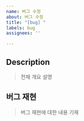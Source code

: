 ```yaml
---
name: 버그 수정
about: 버그 수정
title: "[bug] "
labels: bug
assignees: ''

---
```


## Description

> 전체 개요 설명

## 버그 재현

> 버그 재현에 대한 내용 기재
